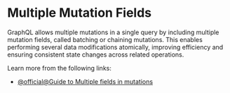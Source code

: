 # Multiple Mutation Fields

GraphQL allows multiple mutations in a single query by including multiple mutation fields, called batching or chaining mutations. This enables performing several data modifications atomically, improving efficiency and ensuring consistent state changes across related operations.

Learn more from the following links:

- [@official@Guide to Multiple fields in mutations](https://graphql.org/learn/queries/#multiple-fields-in-mutations)
